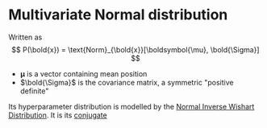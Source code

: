 # Multivariate Normal distribution

Written as
$$
P(\bold{x}) = \text{Norm}_{\bold{x}}[\boldsymbol{\mu}, \bold{\Sigma}]
$$

- $\boldsymbol{\mu}$ is a vector containing mean position
- $\bold{\Sigma}$ is the covariance matrix, a symmetric "positive definite"

Its hyperparameter distribution is modelled by the [Normal Inverse Wishart Distribution](202210101311).
It is its [conjugate](202210101320)
